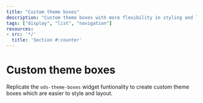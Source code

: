 ```yaml
---
title: "Custom theme boxes"
description: "Custom theme boxes with more flexibility in styling and layout."
tags: ["display", "list", "navigation"]
resources:
- src: '*/'
  title: 'Section #:counter'
---
```



# Custom theme boxes

Replicate the `ods-theme-boxes` widget funtionality to create custom theme boxes which are easier to style and layout.